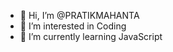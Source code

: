 - 👋 Hi, I’m @PRATIKMAHANTA
- 👀 I’m interested in Coding
- 🌱 I’m currently learning JavaScript


<!---
PRATIKMAHANTA/PRATIKMAHANTA is a ✨ special ✨ repository because its `README.md` (this file) appears on your GitHub profile.
You can click the Preview link to take a look at your changes.
--->
